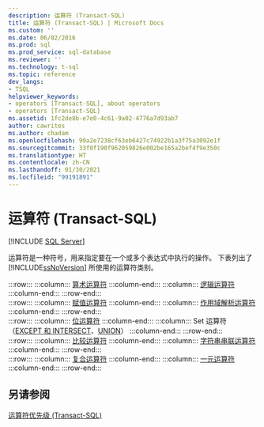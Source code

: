 ```yaml
---
description: 运算符 (Transact-SQL)
title: 运算符 (Transact-SQL) | Microsoft Docs
ms.custom: ''
ms.date: 06/02/2016
ms.prod: sql
ms.prod_service: sql-database
ms.reviewer: ''
ms.technology: t-sql
ms.topic: reference
dev_langs:
- TSQL
helpviewer_keywords:
- operators [Transact-SQL], about operators
- operators [Transact-SQL]
ms.assetid: 1fc2de8b-e7e0-4c61-9a02-4776a7d93ab7
author: cawrites
ms.author: chadam
ms.openlocfilehash: 99a2e7238cf63eb6427c74922b1a3f75a3092e1f
ms.sourcegitcommit: 33f0f190f962059826e002be165a2bef4f9e350c
ms.translationtype: HT
ms.contentlocale: zh-CN
ms.lasthandoff: 01/30/2021
ms.locfileid: "99191891"
---
```

# <a name="operators-transact-sql"></a>运算符 (Transact-SQL)
[!INCLUDE [SQL Server](../../includes/applies-to-version/sqlserver.md)]

  运算符是一种符号，用来指定要在一个或多个表达式中执行的操作。 下表列出了 [!INCLUDE[ssNoVersion](../../includes/ssnoversion-md.md)] 所使用的运算符类别。  
  
:::row:::
    :::column:::
        [算术运算符](../../t-sql/language-elements/arithmetic-operators-transact-sql.md)
    :::column-end:::
    :::column:::
        [逻辑运算符](../../t-sql/language-elements/logical-operators-transact-sql.md)
    :::column-end:::
:::row-end:::  
:::row:::
    :::column:::
        [赋值运算符](../../t-sql/language-elements/assignment-operator-transact-sql.md)
    :::column-end:::
    :::column:::
        [作用域解析运算符](../../t-sql/language-elements/scope-resolution-operator-transact-sql.md)
    :::column-end:::
:::row-end:::  
:::row:::
    :::column:::
        [位运算符](../../t-sql/language-elements/bitwise-operators-transact-sql.md)
    :::column-end:::
    :::column:::
        Set 运算符（[EXCEPT 和 INTERSECT](../../t-sql/language-elements/set-operators-except-and-intersect-transact-sql.md)、[UNION](../../t-sql/language-elements/set-operators-union-transact-sql.md)）
    :::column-end:::
:::row-end:::  
:::row:::
    :::column:::
        [比较运算符](../../t-sql/language-elements/comparison-operators-transact-sql.md)
    :::column-end:::
    :::column:::
        [字符串串联运算符](../../t-sql/language-elements/string-operators-transact-sql.md)
    :::column-end:::
:::row-end:::  
:::row:::
    :::column:::
        [复合运算符](../../t-sql/language-elements/compound-operators-transact-sql.md)
    :::column-end:::
    :::column:::
        [一元运算符](../../t-sql/language-elements/unary-operators-positive.md)
    :::column-end:::
:::row-end:::
 
## <a name="see-also"></a>另请参阅  
 [运算符优先级 (Transact-SQL)](../../t-sql/language-elements/operator-precedence-transact-sql.md)  
  
  

